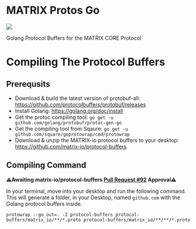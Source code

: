# MATRIX Protos Go
![](https://i.imgur.com/gZkI9Ap.png)

Golang Protocol Buffers for the MATRIX CORE Protocol

# Compiling The Protocol Buffers

## Prerequsits
- Download & build the latest version of protobuf-all: https://github.com/protocolbuffers/protobuf/releases
- Install Golang: https://golang.org/doc/install
- Get the protoc compiling tool: `go get -u github.com/golang/protobuf/protoc-gen-go`
- Get the compiling tool from Sqaure: `go get -u github.com/square/goprotowrap/cmd/protowrap`
- Download & unzip the MATRIX-io protocol buffers to your desktop: https://github.com/matrix-io/protocol-buffers

## Compiling Command
**⚠️Awaiting matrix-io/protocol-buffers 
<a href="https://github.com/matrix-io/protocol-buffers/pull/92">Pull Request #92</a> 
Approval⚠️**

In your terminal, move into your desktop and run the following command. This will generate a folder, in your Desktop, named `github.com` with the Golang protocol buffers inside.

```
protowrap --go_out=. -I protocol-buffers protocol-buffers/matrix_io/**/*.proto protocol-buffers/matrix_io/**/**/*.proto
```
